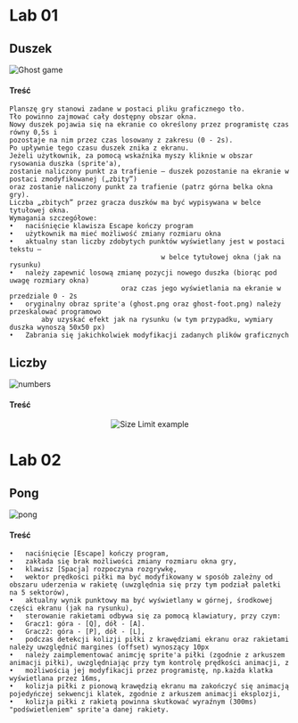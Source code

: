 # Lab 01
## Duszek
![Ghost game](https://github.com/Natsyu/GrafikaRuchoma/blob/master/ReadmeGifs/lab_01-duszek.gif)
#### Treść
```
Planszę gry stanowi zadane w postaci pliku graficznego tło. 
Tło powinno zajmować cały dostępny obszar okna. 
Nowy duszek pojawia się na ekranie co określony przez programistę czas równy 0,5s i 
pozostaje na nim przez czas losowany z zakresu (0 - 2s). 
Po upływnie tego czasu duszek znika z ekranu. 
Jeżeli użytkownik, za pomocą wskaźnika myszy kliknie w obszar rysowania duszka (sprite'a), 
zostanie naliczony punkt za trafienie – duszek pozostanie na ekranie w postaci zmodyfikowanej („zbity”) 
oraz zostanie naliczony punkt za trafienie (patrz górna belka okna gry). 
Liczba „zbitych” przez gracza duszków ma być wypisywana w belce tytułowej okna. 
Wymagania szczegółowe:
•	naciśnięcie klawisza Escape kończy program
•	użytkownik ma mieć możliwość zmiany rozmiaru okna
•	aktualny stan liczby zdobytych punktów wyświetlany jest w postaci tekstu – 
                                      w belce tytułowej okna (jak na rysunku)
•	należy zapewnić losową zmianę pozycji nowego duszka (biorąc pod uwagę rozmiary okna) 
                            oraz czas jego wyświetlania na ekranie w przedziale 0 - 2s
•	oryginalny obraz sprite'a (ghost.png oraz ghost-foot.png) należy przeskalować programowo
        aby uzyskać efekt jak na rysunku (w tym przypadku, wymiary duszka wynoszą 50x50 px)
•	Zabrania się jakichkolwiek modyfikacji zadanych plików graficznych
```


## Liczby
![numbers](https://github.com/Natsyu/GrafikaRuchoma/blob/master/ReadmeGifs/lab_01-liczby.gif)
#### Treść
<p align="center">
  <img src="https://i.imgur.com/C8LOWIX.png" alt="Size Limit example">
</p>

# Lab 02
## Pong
![pong](https://github.com/Natsyu/GrafikaRuchoma/blob/master/ReadmeGifs/lab_02-pong.gif)
#### Treść
```
•	naciśnięcie [Escape] kończy program,
•	zakłada się brak możliwości zmiany rozmiaru okna gry,
•	klawisz [Spacja] rozpoczyna rozgrywkę,
•	wektor prędkości piłki ma być modyfikowany w sposób zależny od obszaru uderzenia w rakietę (uwzględnia się przy tym podział paletki na 5 sektorów),
•	aktualny wynik punktowy ma być wyświetlany w górnej, środkowej części ekranu (jak na rysunku),
•	sterowanie rakietami odbywa się za pomocą klawiatury, przy czym:
•	Gracz1: góra - [Q], dół - [A].
•	Gracz2: góra - [P], dół - [L],
•	podczas detekcji kolizji piłki z krawędziami ekranu oraz rakietami należy uwzględnić margines (offset) wynoszący 10px
•	należy zaimplementować animcję sprite'a piłki (zgodnie z arkuszem animacji piłki), uwzględniając przy tym kontrolę prędkości animacji, z 
•	możliwością jej modyfikacji przez programistę, np.każda klatka wyświetlana przez 16ms,
•	kolizja piłki z pionową krawędzią ekranu ma zakończyć się animacją pojedyńczej sekwencji klatek, zgodnie z arkuszem animacji eksplozji,
•	kolizja piłki z rakietą powinna skutkować wyraźnym (300ms) "podświetleniem" sprite'a danej rakiety.
```
